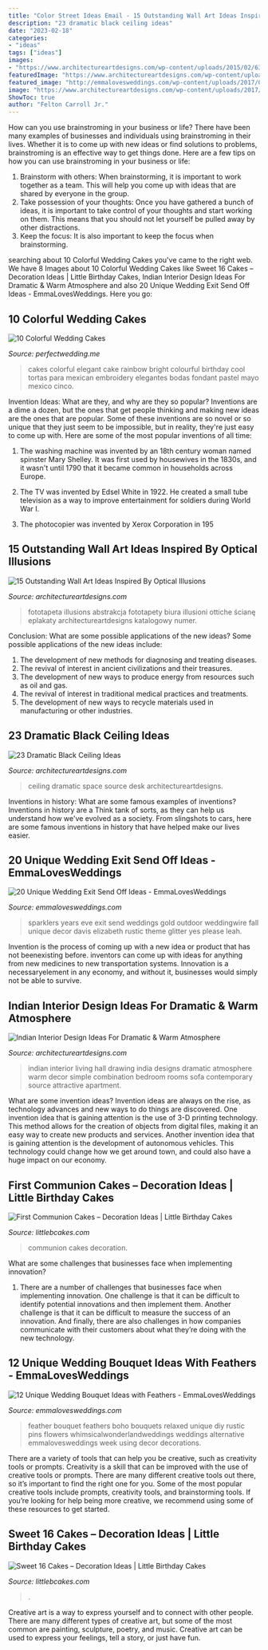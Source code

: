 ```yaml
---
title: "Color Street Ideas Email - 15 Outstanding Wall Art Ideas Inspired By Optical Illusions"
description: "23 dramatic black ceiling ideas"
date: "2023-02-18"
categories:
- "ideas"
tags: ["ideas"]
images:
- "https://www.architectureartdesigns.com/wp-content/uploads/2015/02/634-630x420.jpg"
featuredImage: "https://www.architectureartdesigns.com/wp-content/uploads/2015/02/634-630x420.jpg"
featured_image: "http://emmalovesweddings.com/wp-content/uploads/2017/08/sparklers-wedding-exit-send-off-ideas.jpg"
image: "https://www.architectureartdesigns.com/wp-content/uploads/2017/06/12-16-768x655.jpg"
ShowToc: true
author: "Felton Carroll Jr."
---
```



How can you use brainstroming in your business or life?
There have been many examples of businesses and individuals using brainstroming in their lives. Whether it is to come up with new ideas or find solutions to problems, brainstroming is an effective way to get things done. Here are a few tips on how you can use brainstroming in your business or life: 
1. Brainstorm with others: When brainstorming, it is important to work together as a team. This will help you come up with ideas that are shared by everyone in the group. 
2. Take possession of your thoughts: Once you have gathered a bunch of ideas, it is important to take control of your thoughts and start working on them. This means that you should not let yourself be pulled away by other distractions. 
3. Keep the focus: It is also important to keep the focus when brainstorming.

	

		
searching about 10 Colorful Wedding Cakes you've came to the right web. We have 8 Images about 10 Colorful Wedding Cakes like Sweet 16 Cakes – Decoration Ideas | Little Birthday Cakes, Indian Interior Design Ideas For Dramatic &amp; Warm Atmosphere and also 20 Unique Wedding Exit Send Off Ideas - EmmaLovesWeddings. Here you go:
		
    
## 10 Colorful Wedding Cakes

<img loading=lazy src="http://www.perfectwedding.me/wp-content/uploads/2013/03/elegant-wedding-cakes-81.jpg" onerror="this.onerror=null;this.src='https://tse2.mm.bing.net/th?id=OIP.79Z2AZ00HGur5gyx_FrvwAHaKE&amp;pid=15.1';" alt="10 Colorful Wedding Cakes">

_Source: perfectwedding.me_

>cakes colorful elegant cake rainbow bright colourful birthday cool tortas para mexican embroidery elegantes bodas fondant pastel mayo mexico cinco. 

	

Invention Ideas: What are they, and why are they so popular?
Inventions are a dime a dozen, but the ones that get people thinking and making new ideas are the ones that are popular. Some of these inventions are so novel or so unique that they just seem to be impossible, but in reality, they're just easy to come up with. Here are some of the most popular inventions of all time: 
1. The washing machine was invented by an 18th century woman named spinster Mary Shelley. It was first used by housewives in the 1830s, and it wasn't until 1790 that it became common in households across Europe.

2. The TV was invented by Edsel White in 1922. He created a small tube television as a way to improve entertainment for soldiers during World War I.

3. The photocopier was invented by Xerox Corporation in 195
    
## 15 Outstanding Wall Art Ideas Inspired By Optical Illusions

<img loading=lazy src="https://www.architectureartdesigns.com/wp-content/uploads/2017/06/12-16-768x655.jpg" onerror="this.onerror=null;this.src='https://tse4.mm.bing.net/th?id=OIP.wj1RjFAqEamqEpr9vNPoDQHaGU&amp;pid=15.1';" alt="15 Outstanding Wall Art Ideas Inspired By Optical Illusions">

_Source: architectureartdesigns.com_

>fototapeta illusions abstrakcja fototapety biura illusioni ottiche ścianę eplakaty architectureartdesigns katalogowy numer. 

	

Conclusion: What are some possible applications of the new ideas?
Some possible applications of the new ideas include:
1. The development of new methods for diagnosing and treating diseases. 
2. The revival of interest in ancient civilizations and their treasures. 
3. The development of new ways to produce energy from resources such as oil and gas. 
4. The revival of interest in traditional medical practices and treatments. 
5. The development of new ways to recycle materials used in manufacturing or other industries.

    
## 23 Dramatic Black Ceiling Ideas

<img loading=lazy src="https://www.architectureartdesigns.com/wp-content/uploads/2013/11/1914.jpg" onerror="this.onerror=null;this.src='https://tse3.mm.bing.net/th?id=OIP.wYvskMJwUdZQWfYqrkJGlQHaJ4&amp;pid=15.1';" alt="23 Dramatic Black Ceiling Ideas">

_Source: architectureartdesigns.com_

>ceiling dramatic space source desk architectureartdesigns. 

	

Inventions in history: What are some famous examples of inventions?
Inventions in history are a Think tank of sorts, as they can help us understand how we've evolved as a society. From slingshots to cars, here are some famous inventions in history that have helped make our lives easier.

    
## 20 Unique Wedding Exit Send Off Ideas - EmmaLovesWeddings

<img loading=lazy src="http://emmalovesweddings.com/wp-content/uploads/2017/08/sparklers-wedding-exit-send-off-ideas.jpg" onerror="this.onerror=null;this.src='https://tse4.mm.bing.net/th?id=OIP.5fnskB45B47pFB9szX3zKgHaLH&amp;pid=15.1';" alt="20 Unique Wedding Exit Send Off Ideas - EmmaLovesWeddings">

_Source: emmalovesweddings.com_

>sparklers years eve exit send weddings gold outdoor weddingwire fall unique decor davis elizabeth rustic theme glitter yes please leah. 

	

Invention is the process of coming up with a new idea or product that has not beenexisting before. inventors can come up with ideas for anything from new medicines to new transportation systems. Innovation is a necessaryelement in any economy, and without it, businesses would simply not be able to survive.

    
## Indian Interior Design Ideas For Dramatic &amp; Warm Atmosphere

<img loading=lazy src="https://www.architectureartdesigns.com/wp-content/uploads/2015/02/634-630x420.jpg" onerror="this.onerror=null;this.src='https://tse2.mm.bing.net/th?id=OIP.B5KbezD1SqrZqlkR-f9w3gHaE8&amp;pid=15.1';" alt="Indian Interior Design Ideas For Dramatic &amp; Warm Atmosphere">

_Source: architectureartdesigns.com_

>indian interior living hall drawing india designs dramatic atmosphere warm decor simple combination bedroom rooms sofa contemporary source attractive apartment. 

	

What are some invention ideas?
Invention ideas are always on the rise, as technology advances and new ways to do things are discovered. One invention idea that is gaining attention is the use of 3-D printing technology. This method allows for the creation of objects from digital files, making it an easy way to create new products and services. Another invention idea that is gaining attention is the development of autonomous vehicles. This technology could change how we get around town, and could also have a huge impact on our economy.

    
## First Communion Cakes – Decoration Ideas | Little Birthday Cakes

<img loading=lazy src="http://www.littlebcakes.com/wp-content/uploads/2014/02/Pictures-of-First-Communion-Cakes-627x1024.jpg" onerror="this.onerror=null;this.src='https://tse2.mm.bing.net/th?id=OIP.iNCejBY0aD6J938eaEJdHAHaMG&amp;pid=15.1';" alt="First Communion Cakes – Decoration Ideas | Little Birthday Cakes">

_Source: littlebcakes.com_

>communion cakes decoration. 

	

What are some challenges that businesses face when implementing innovation?
1. There are a number of challenges that businesses face when implementing innovation. One challenge is that it can be difficult to identify potential innovations and then implement them. Another challenge is that it can be difficult to measure the success of an innovation. And finally, there are also challenges in how companies communicate with their customers about what they’re doing with the new technology.

    
## 12 Unique Wedding Bouquet Ideas With Feathers - EmmaLovesWeddings

<img loading=lazy src="http://emmalovesweddings.com/wp-content/uploads/2018/01/Relaxed-Feather-Wedding-Bouquet.jpg" onerror="this.onerror=null;this.src='https://tse1.mm.bing.net/th?id=OIP.bSD9o2x40QqUjFqZk9KAWgHaLH&amp;pid=15.1';" alt="12 Unique Wedding Bouquet Ideas with Feathers - EmmaLovesWeddings">

_Source: emmalovesweddings.com_

>feather bouquet feathers boho bouquets relaxed unique diy rustic pins flowers whimsicalwonderlandweddings weddings alternative emmalovesweddings week using decor decorations. 

	

There are a variety of tools that can help you be creative, such as creativity tools or prompts.
Creativity is a skill that can be improved with the use of creative tools or prompts. There are many different creative tools out there, so it’s important to find the right one for you. Some of the most popular creative tools include prompts, creativity tools, and brainstorming tools. If you’re looking for help being more creative, we recommend using some of these resources to get started.

    
## Sweet 16 Cakes – Decoration Ideas | Little Birthday Cakes

<img loading=lazy src="https://www.littlebcakes.com/wp-content/uploads/2014/02/Sweet-16-Cake-Designs.jpg" onerror="this.onerror=null;this.src='https://tse4.mm.bing.net/th?id=OIP.q4EwKaDHYu_Ow7TWRIpPMgHaLI&amp;pid=15.1';" alt="Sweet 16 Cakes – Decoration Ideas | Little Birthday Cakes">

_Source: littlebcakes.com_

>. 

	

Creative art is a way to express yourself and to connect with other people. There are many different types of creative art, but some of the most common are painting, sculpture, poetry, and music. Creative art can be used to express your feelings, tell a story, or just have fun.

